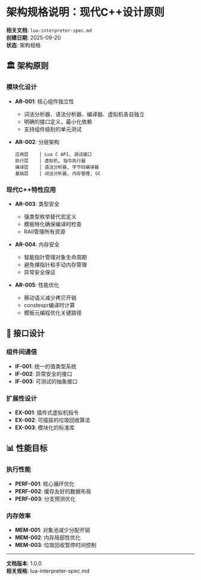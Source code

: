 # 架构规格说明：现代C++设计原则

**相关文档**: `lua-interpreter-spec.md`  
**创建日期**: 2025-09-20  
**状态**: 架构规格  

## 🏛️ 架构原则

### 模块化设计
- **AR-001**: 核心组件独立性
  - 词法分析器、语法分析器、编译器、虚拟机各自独立
  - 明确的接口定义，最小化依赖
  - 支持组件级别的单元测试

- **AR-002**: 分层架构
  ```
  应用层    │ Lua C API, 调试接口
  执行层    │ 虚拟机, 指令执行器
  编译层    │ 语法分析器, 字节码编译器
  基础层    │ 词法分析器, 内存管理, GC
  ```

### 现代C++特性应用
- **AR-003**: 类型安全
  - 强类型枚举替代宏定义
  - 模板特化确保编译时检查
  - RAII管理所有资源

- **AR-004**: 内存安全
  - 智能指针管理对象生命周期
  - 避免裸指针和手动内存管理
  - 异常安全保证

- **AR-005**: 性能优化
  - 移动语义减少拷贝开销
  - constexpr编译时计算
  - 模板元编程优化关键路径

## 🔌 接口设计

### 组件间通信
- **IF-001**: 统一的值类型系统
- **IF-002**: 异常安全的接口
- **IF-003**: 可测试的抽象接口

### 扩展性设计
- **EX-001**: 插件式虚拟机指令
- **EX-002**: 可插拔的垃圾回收算法
- **EX-003**: 模块化的标准库

## 📊 性能目标

### 执行性能
- **PERF-001**: 核心循环优化
- **PERF-002**: 缓存友好的数据布局
- **PERF-003**: 分支预测优化

### 内存效率
- **MEM-001**: 对象池减少分配开销
- **MEM-002**: 内存局部性优化
- **MEM-003**: 垃圾回收暂停时间控制

---

**文档版本**: 1.0.0  
**相关规格**: lua-interpreter-spec.md